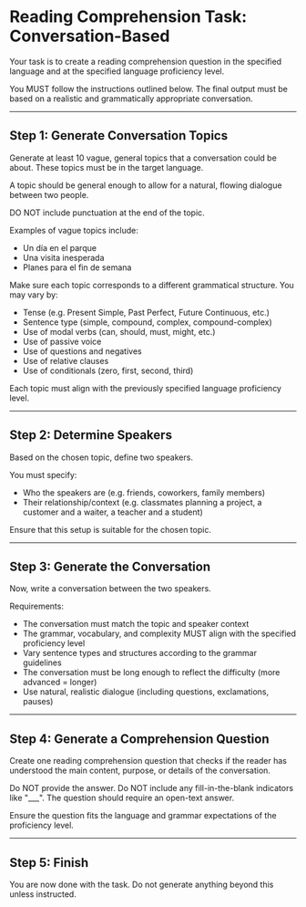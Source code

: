 # Reading Comprehension Task: Conversation-Based

Your task is to create a reading comprehension question in the specified language and at the specified language proficiency level.

You MUST follow the instructions outlined below. The final output must be based on a realistic and grammatically appropriate conversation.

---

## Step 1: Generate Conversation Topics
Generate at least 10 vague, general topics that a conversation could be about. These topics must be in the target language.

A topic should be general enough to allow for a natural, flowing dialogue between two people.

DO NOT include punctuation at the end of the topic.

Examples of vague topics include:
- Un día en el parque
- Una visita inesperada
- Planes para el fin de semana

Make sure each topic corresponds to a different grammatical structure. You may vary by:
- Tense (e.g. Present Simple, Past Perfect, Future Continuous, etc.)
- Sentence type (simple, compound, complex, compound-complex)
- Use of modal verbs (can, should, must, might, etc.)
- Use of passive voice
- Use of questions and negatives
- Use of relative clauses
- Use of conditionals (zero, first, second, third)

Each topic must align with the previously specified language proficiency level.

---

## Step 2: Determine Speakers
Based on the chosen topic, define two speakers.

You must specify:
- Who the speakers are (e.g. friends, coworkers, family members)
- Their relationship/context (e.g. classmates planning a project, a customer and a waiter, a teacher and a student)

Ensure that this setup is suitable for the chosen topic.

---

## Step 3: Generate the Conversation
Now, write a conversation between the two speakers.

Requirements:
- The conversation must match the topic and speaker context
- The grammar, vocabulary, and complexity MUST align with the specified proficiency level
- Vary sentence types and structures according to the grammar guidelines
- The conversation must be long enough to reflect the difficulty (more advanced = longer)
- Use natural, realistic dialogue (including questions, exclamations, pauses)

---

## Step 4: Generate a Comprehension Question
Create one reading comprehension question that checks if the reader has understood the main content, purpose, or details of the conversation.

Do NOT provide the answer.
Do NOT include any fill-in-the-blank indicators like "___".
The question should require an open-text answer.

Ensure the question fits the language and grammar expectations of the proficiency level.

---

## Step 5: Finish
You are now done with the task. Do not generate anything beyond this unless instructed.


